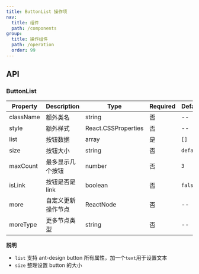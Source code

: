 ```yaml
---
title: ButtonList 操作项
nav:
  title: 组件
  path: /components
group:
  title: 操作组件
  path: /operation
  order: 99
---
```


## API

### ButtonList

| Property  | Description        | Type                | Required | Default   | Alternative    |
| --------- | ------------------ | ------------------- | -------- | --------- | -------------- |
| className | 额外类名           | string              | 否       | --        | --             |
| style     | 额外样式           | React.CSSProperties | 否       | --        | --             |
| list      | 按钮数据           | array               | 是       | `[]`      | --             |
| size      | 按钮大小           | string              | 否       | `default` | --             |
| maxCount  | 最多显示几个按钮   | number              | 否       | `3`       | --             |
| isLink    | 按钮是否是 link    | boolean             | 否       | `false`   | --             |
| more      | 自定义更新操作节点 | ReactNode           | 否       | --        | --             |
| moreType  | 更多节点类型       | string              | 否       | --        | `text`, `icon` |

**説明**

- `list` 支持 ant-design button 所有属性，加一个`text`用于设置文本
- `size` 整理设置 button 的大小
